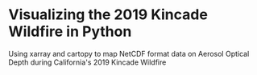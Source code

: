 # Visualizing the 2019 Kincade Wildfire in Python
Using xarray and cartopy to map NetCDF format data on Aerosol Optical Depth during California's 2019 Kincade Wildfire
